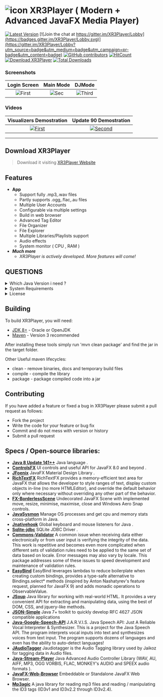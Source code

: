 
# ![icon](https://cloud.githubusercontent.com/assets/20374208/26214265/6b605cae-3c04-11e7-9c14-2cd59e10dd03.png)   XR3Player ( Modern + Advanced JavaFX Media Player)

[![Latest Version](https://img.shields.io/github/release/goxr3plus/XR3Player.svg?style=flat-square)](https://github.com/goxr3plus/XR3Player/releases)
[![Join the chat at https://gitter.im/XR3Player/Lobby](https://badges.gitter.im/XR3Player/Lobby.svg)](https://gitter.im/XR3Player/Lobby?utm_source=badge&utm_medium=badge&utm_campaign=pr-badge&utm_content=badge)
[![GitHub contributors][contributors-image]][contributors-url]
[![HitCount](http://hits.dwyl.io/goxr3plus/xr3player.svg)](http://hits.dwyl.io/goxr3plus/xr3player)
<a href="https://sourceforge.net/projects/xr3player/files/latest/download" rel="nofollow"><img alt="Download XR3Player" src="https://img.shields.io/sourceforge/dt/xr3player.svg"></a>
[![Total Downloads](https://img.shields.io/github/downloads/goxr3plus/XR3Player/total.svg)](https://github.com/goxr3plus/XR3Player/releases)
<!-- [![license][license-image1]][license-url] -->

[contributors-url]: https://github.com/goxr3plus/XR3Player/graphs/contributors
[contributors-image]: https://img.shields.io/github/contributors/goxr3plus/XR3Player.svg
[license-url]: https://github.com/goxr3plus/XR3Player/blob/master/license.txt
[license-image1]: https://github.com/goxr3plus/XR3Player/blob/master/license.txt
[license-image2]: https://img.shields.io/github/license/tldr-pages/tldr.svg

### Screenshots

| Login Screen | Main Mode | DJMode |
|:-:|:-:|:-:|
| ![First](https://user-images.githubusercontent.com/20374208/32696559-ea4dcec4-c783-11e7-829d-a1eb98bc038a.png) | ![Sec](https://user-images.githubusercontent.com/20374208/32696558-e9bab2f6-c783-11e7-9b63-409cda833ed9.png) | ![Third](https://user-images.githubusercontent.com/20374208/32140165-0fb7a2dc-bc5f-11e7-9088-f41beb538fe4.png) |

### Videos

| Visualizers Demostration | Update 90 Demostration |
|:-:|:-:|
| [![First](http://img.youtube.com/vi/y16A6jzuaNo/0.jpg)](https://www.youtube.com/watch?v=y16A6jzuaNo)  | [![Second](http://img.youtube.com/vi/XibVlgtNi9Y/0.jpg)](https://www.youtube.com/watch?v=XibVlgtNi9Y) |


-------------------------------------------------------------------------------------
## Download XR3Player

> Download it visiting [XR3Player Website](https://goxr3plus.github.io/xr3player.io/)

## Features
- **App**
  - Support fully .mp3,.wav files
  - Partly supports .ogg,.flac,.au files
  - Multiple User Accounts
  - Configurable via multiple settings
  - Build in web browser
  - Advanced Tag Editor
  - File Organizer
  - File Explorer
  - Multiple Libraries/Playlists support
  - Audio effects
  - System monitor ( CPU , RAM )
- _**Much more**_
  - _XR3Player is actively developed. More features will come!_


## QUESTIONS

<details>
  <summary>Which Java Version i need ?</summary>
  <p>
    Java 1.8.0_141 ++ Required ! Download Java 8 here : ( https://www.java.com/en/ )
  </p>
</details>

<details>
  <summary>System Requirements</summary>
  <p>
   
    1) At least 4 Cores CPU > 2.0 GHZ CPU Intel or AMD 
     
    2) A good GPU (Graphics Processing Unit) [ It requires graphic power for visualizers ]

    3) At least 4GB DDR3|DDR4 Ram [ Java Programs are known to consume a little bit more RAM ;) ]
  </p>
</details>

<details>
  <summary>License</summary>
  <p>
  <XR3Player Made from the Bro for Bros ( A Next Generation JavaFX Media Player)>

    Copyright © <2015-2307>

    This program is free software: you can redistribute it and/or modify
    it under the terms of the GNU General Public License as published by
    the Free Software Foundation, either version 3 of the License, or
    (at your option) any later version.

    This program is distributed in the hope that it will be useful,
    but WITHOUT ANY WARRANTY; without even the implied warranty of
    MERCHANTABILITY or FITNESS FOR A PARTICULAR PURPOSE.  See the
    GNU General Public License for more details.

    You should have received a copy of the GNU General Public License
    along with this program.  If not, see <http://www.gnu.org/licenses/>.

    Also(warning!):
 
    1)You are not allowed to sell this product to third party.

    2)You can't change license and made it like you are the owner,author etc.

    3) All redistributions of source code files must contain all copyright
       notices that are currently in this file, and this list of conditions without
       modification.
   
     Special thanks!

    ->Images contained into this application are downloaded from < https://icons8.com >

     END OF TERMS AND CONDITIONS

     Copyright © <2015-2307>  (www.goxr3plus.co.nf) . All rights reserved.
  </p>
</details>

## Building

To build XR3Player, you will need:

* [JDK 8+](http://www.oracle.com/technetwork/java/javase/downloads/index.html) - Oracle or OpenJDK
* [Maven](http://maven.apache.org/) - Version 3 recommended

After installing these tools simply run 'mvn clean package' and find the jar in the target folder.

Other Useful maven lifecycles:

* clean - remove binaries, docs and temporary build files
* compile - compile the library
* package - package compiled code into a jar

## Contributing

If you have added a feature or fixed a bug in XR3Player please submit a pull request as follows:

* Fork the project
* Write the code for your feature or bug fix
* Commit and do not mess with version or history
* Submit a pull request

## Specs / Open-source libraries:

- [**Java 8 Update 141++**](http://www.oracle.com/technetwork/java/javase/downloads/jdk8-downloads-2133151.html) Java language .
- [**ControlsFX**](http://fxexperience.com/controlsfx/features/) UI controls and useful API for JavaFX 8.0 and beyond .
- [**JFoenix**](http://www.jfoenix.com/)  JavaFX Material Design Library .
- [**RichTextFX**](https://github.com/FXMisc/RichTextFX) RichTextFX provides a memory-efficient text area for JavaFX that allows the developer to style ranges of text, display custom objects in-line (no more HTMLEditor), and override the default behavior only where necessary without overriding any other part of the behavior.
- [**FX-BorderlessScene**](https://github.com/goxr3plus/FX-BorderlessScene) Undecorated JavaFX Scene with implemented move, resize, minimise, maximise, close and Windows Aero Snap controls.
- [**JavaSysmon**](https://github.com/goxr3plus/javasysmon) Manage OS processes and get cpu and memory stats cross-platform in Java. 
- [**Jnativehook**](https://github.com/kwhat/jnativehook) Global keyboard and mouse listeners for Java .
- [**Sqlite-jdbc**](https://github.com/xerial/sqlite-jdbc) SQLite JDBC Driver .
- [**Commons-Validator**](https://commons.apache.org/proper/commons-validator/) A common issue when receiving data either electronically or from user input is verifying the integrity of the data. This work is repetitive and becomes even more complicated when different sets of validation rules need to be applied to the same set of data based on locale. Error messages may also vary by locale. This package addresses some of these issues to speed development and maintenance of validation rules.
- [**EasyBind**](https://github.com/TomasMikula/EasyBind) EasyBind leverages lambdas to reduce boilerplate when creating custom bindings, provides a type-safe alternative to Bindings.select* methods (inspired by Anton Nashatyrev's feature request, planned for JavaFX 9) and adds monadic operations to ObservableValue.
- [**JSoup**](https://jsoup.org/) Java library for working with real-world HTML. It provides a very convenient API for extracting and manipulating data, using the best of DOM, CSS, and jquery-like methods.
- [**JSON-Simple**](json-simple) Java 7+ toolkit to quickly develop RFC 4627 JSON compatible applications
- [**Java-Google-Speech-API**](https://github.com/goxr3plus/java-google-speech-api) J.A.R.V.I.S. Java Speech API: Just A Reliable Vocal Interpreter & Synthesizer. This is a project for the Java Speech API. The program interprets vocal inputs into text and synthesizes voices from text input. The program supports dozens of languages and even has the ability to auto-detect languages!
- [**JAudioTagger**](http://www.jthink.net/jaudiotagger/) Jaudiotagger is the Audio Tagging library used by Jaikoz for tagging data in Audio files.
- [**Java-Stream-Player**](https://github.com/goxr3plus/java-stream-player) Java Advanced Audio Controller Library (WAV, AU, AIFF, MP3, OGG VORBIS, FLAC, MONKEY's AUDIO and SPEEX audio formats ).
- [**JavaFX-Web-Browser**](https://github.com/goxr3plus/JavaFX-Web-Browser) Embeddable or Standalone JavaFX Web Browser.
- [**Mp3agic**](https://github.com/mpatric/mp3agic) A java library for reading mp3 files and reading / manipulating the ID3 tags (ID3v1 and ID3v2.2 through ID3v2.4).
  
 

